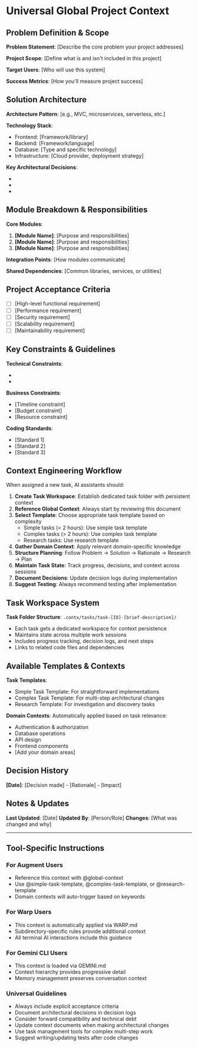 # Universal Global Project Context

## Problem Definition & Scope
<!-- Define the overall problem this project solves and its boundaries -->
**Problem Statement**: [Describe the core problem your project addresses]

**Project Scope**: [Define what is and isn't included in this project]

**Target Users**: [Who will use this system]

**Success Metrics**: [How you'll measure project success]

## Solution Architecture
<!-- High-level architectural decisions and patterns -->
**Architecture Pattern**: [e.g., MVC, microservices, serverless, etc.]

**Technology Stack**:
- Frontend: [Framework/library]
- Backend: [Framework/language]
- Database: [Type and specific technology]
- Infrastructure: [Cloud provider, deployment strategy]

**Key Architectural Decisions**:
- [Decision 1]: [Rationale]
- [Decision 2]: [Rationale]
- [Decision 3]: [Rationale]

## Module Breakdown & Responsibilities
<!-- High-level module structure and their purposes -->
**Core Modules**:
1. **[Module Name]**: [Purpose and responsibilities]
2. **[Module Name]**: [Purpose and responsibilities]
3. **[Module Name]**: [Purpose and responsibilities]

**Integration Points**: [How modules communicate]

**Shared Dependencies**: [Common libraries, services, or utilities]

## Project Acceptance Criteria
<!-- Overall project completion criteria -->
- [ ] [High-level functional requirement]
- [ ] [Performance requirement]
- [ ] [Security requirement]
- [ ] [Scalability requirement]
- [ ] [Maintainability requirement]

## Key Constraints & Guidelines
**Technical Constraints**:
- [Constraint 1]: [Reason]
- [Constraint 2]: [Reason]

**Business Constraints**:
- [Timeline constraint]
- [Budget constraint]
- [Resource constraint]

**Coding Standards**:
- [Standard 1]
- [Standard 2]
- [Standard 3]

## Context Engineering Workflow
When assigned a new task, AI assistants should:

1. **Create Task Workspace**: Establish dedicated task folder with persistent context
2. **Reference Global Context**: Always start by reviewing this document
3. **Select Template**: Choose appropriate task template based on complexity
   - Simple tasks (< 2 hours): Use simple task template
   - Complex tasks (> 2 hours): Use complex task template
   - Research tasks: Use research template
4. **Gather Domain Context**: Apply relevant domain-specific knowledge
5. **Structure Planning**: Follow Problem → Solution → Rationale → Research → Plan
6. **Maintain Task State**: Track progress, decisions, and context across sessions
7. **Document Decisions**: Update decision logs during implementation
8. **Suggest Testing**: Always recommend testing after implementation

## Task Workspace System
**Task Folder Structure**: `.contx/tasks/task-[ID]-[brief-description]/`
- Each task gets a dedicated workspace for context persistence
- Maintains state across multiple work sessions
- Includes progress tracking, decision logs, and next steps
- Links to related code files and dependencies

## Available Templates & Contexts
**Task Templates**:
- Simple Task Template: For straightforward implementations
- Complex Task Template: For multi-step architectural changes
- Research Template: For investigation and discovery tasks

**Domain Contexts**: Automatically applied based on task relevance:
- Authentication & authorization
- Database operations
- API design
- Frontend components
- [Add your domain areas]

## Decision History
<!-- Track major architectural decisions made during development -->
**[Date]**: [Decision made] - [Rationale] - [Impact]

## Notes & Updates
<!-- Space for ongoing notes and context updates -->
**Last Updated**: [Date]
**Updated By**: [Person/Role]
**Changes**: [What was changed and why]

---

## Tool-Specific Instructions

### For Augment Users
- Reference this context with @global-context
- Use @simple-task-template, @complex-task-template, or @research-template
- Domain contexts will auto-trigger based on keywords

### For Warp Users
- This context is automatically applied via WARP.md
- Subdirectory-specific rules provide additional context
- All terminal AI interactions include this guidance

### For Gemini CLI Users
- This context is loaded via GEMINI.md
- Context hierarchy provides progressive detail
- Memory management preserves conversation context

### Universal Guidelines
- Always include explicit acceptance criteria
- Document architectural decisions in decision logs
- Consider forward compatibility and technical debt
- Update context documents when making architectural changes
- Use task management tools for complex multi-step work
- Suggest writing/updating tests after code changes
